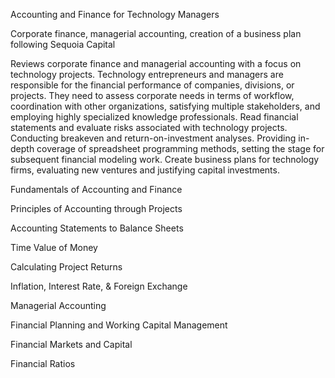 Accounting and Finance for Technology Managers

Corporate finance, managerial accounting, creation of a business plan following Sequoia Capital


Reviews corporate finance and managerial accounting with a focus on technology projects.
Technology entrepreneurs and managers are responsible for the financial performance of companies, divisions, or projects.
They need to assess corporate needs in terms of workflow, coordination with other organizations, satisfying multiple stakeholders, 
and employing highly specialized knowledge professionals. Read financial statements and evaluate risks associated with technology projects.
Conducting breakeven and return-on-investment analyses. Providing in-depth coverage of spreadsheet programming methods, setting the stage for subsequent financial modeling work.
Create business plans for technology firms, evaluating new ventures and justifying capital investments.

Fundamentals of Accounting and Finance


Principles of Accounting through Projects


Accounting Statements to Balance Sheets


Time Value of Money


Calculating Project Returns


Inflation, Interest Rate, & Foreign Exchange


Managerial Accounting


Financial Planning and Working Capital Management


Financial Markets and Capital


Financial Ratios
